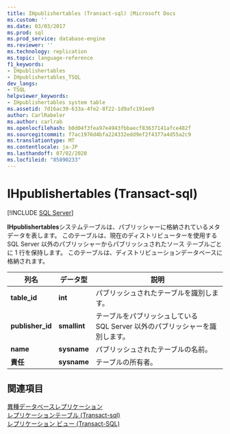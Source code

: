 ```yaml
---
title: IHpublishertables (Transact-sql) |Microsoft Docs
ms.custom: ''
ms.date: 03/03/2017
ms.prod: sql
ms.prod_service: database-engine
ms.reviewer: ''
ms.technology: replication
ms.topic: language-reference
f1_keywords:
- IHpublishertables
- IHpublishertables_TSQL
dev_langs:
- TSQL
helpviewer_keywords:
- IHpublishertables system table
ms.assetid: 7d16ac39-633a-4fe2-8f22-1d9afc191ee9
author: CarlRabeler
ms.author: carlrab
ms.openlocfilehash: b0d04f3fea97e4943fbbaecf83637141afce482f
ms.sourcegitcommit: f7ac1976d4bfa224332edd9ef2f4377a4d55a2c9
ms.translationtype: MT
ms.contentlocale: ja-JP
ms.lasthandoff: 07/02/2020
ms.locfileid: "85890233"
---
```

# <a name="ihpublishertables-transact-sql"></a>IHpublishertables (Transact-sql)
[!INCLUDE [SQL Server](../../includes/applies-to-version/sqlserver.md)]

  **IHpublishertables**システムテーブルは、パブリッシャーに格納されているメタデータを表します。 このテーブルは、現在のディストリビューターを使用する SQL&#xA0;Server 以外のパブリッシャーからパブリッシュされたソース テーブルごとに 1 行を保持します。 このテーブルは、ディストリビューションデータベースに格納されます。  
  
|列名|データ型|説明|  
|-----------------|---------------|-----------------|  
|**table_id**|**int**|パブリッシュされたテーブルを識別します。|  
|**publisher_id**|**smallint**|テーブルをパブリッシュしている SQL&#xA0;Server 以外のパブリッシャーを識別します。|  
|**name**|**sysname**|パブリッシュされたテーブルの名前。|  
|**責任**|**sysname**|テーブルの所有者。|  
  
## <a name="see-also"></a>関連項目  
 [異種データベースレプリケーション](../../relational-databases/replication/non-sql/heterogeneous-database-replication.md)   
 [レプリケーションテーブル &#40;Transact-sql&#41;](../../relational-databases/system-tables/replication-tables-transact-sql.md)   
 [レプリケーション ビュー &#40;Transact-SQL&#41;](../../relational-databases/system-views/replication-views-transact-sql.md)  
  
  
